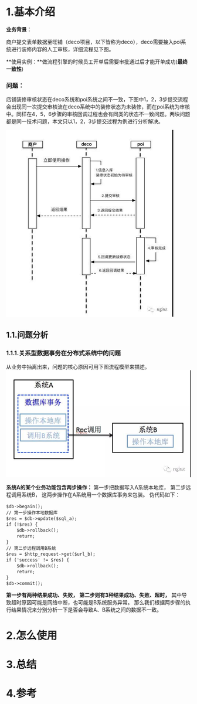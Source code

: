 # 1.基本介绍

**业务背景**：

商户提交表单数据至旺铺（deco项目，以下皆称为deco），deco需要接入poi系统进行装修内容的人工审核，详细流程见下图。

**使用实例：**做流程引擎的时候员工开单后需要审批通过后才能开单成功\(**最终一致性**\)

### **问题**：

店铺装修审核状态在deco系统和poi系统之间不一致，下图中1，2，3步提交流程会出现同一次提交审核流在deco系统中的装修状态为未装修，而在poi系统为审核中。同样在4，5，6步骤的审核回调过程也会有同类的状态不一致问题。两块问题都是同一技术问题，本文只以1，2，3步提交过程为例进行分析解决。

![img](/static/image/1305952-20180528103811932-766030002.jpg)

## 1.1.问题分析

### 1.1.1.关系型数据事务在分布式系统中的问题
从业务中抽离出来，问题的核心原因可用下图流程模型来描述。
![img](/static/image/1305952-20180528103852437-1819386895.jpg)

**系统A的某个业务功能包含两步操作：**
第一步把数据写入A系统本地库，
第二步远程调用系统B，
这两步操作在A系统用一个数据库事务来包装。
伪代码如下：

```
$db->begain();
// 第一步操作本地数据库
$res = $db->update($sql_a);
if (!$res) {
    $db->rollback();
    return;
}
// 第二步远程调用B系统
$res = $http_request->get($url_b);
if ('success' != $res) {
    $db->rollback();
    return;
}
$db->commit();
```
**第一步有两种结果成功、失败，**
**第二步则有3种结果成功、失败、超时，**
其中导致超时原因可能是网络中断，也可能是B系统服务异常。
那么我们根据两步骤的执行结果情况来分别分析一下是否会导致A、B系统之间的数据不一致。





# 2.怎么使用

# 3.总结

# 4.参考



